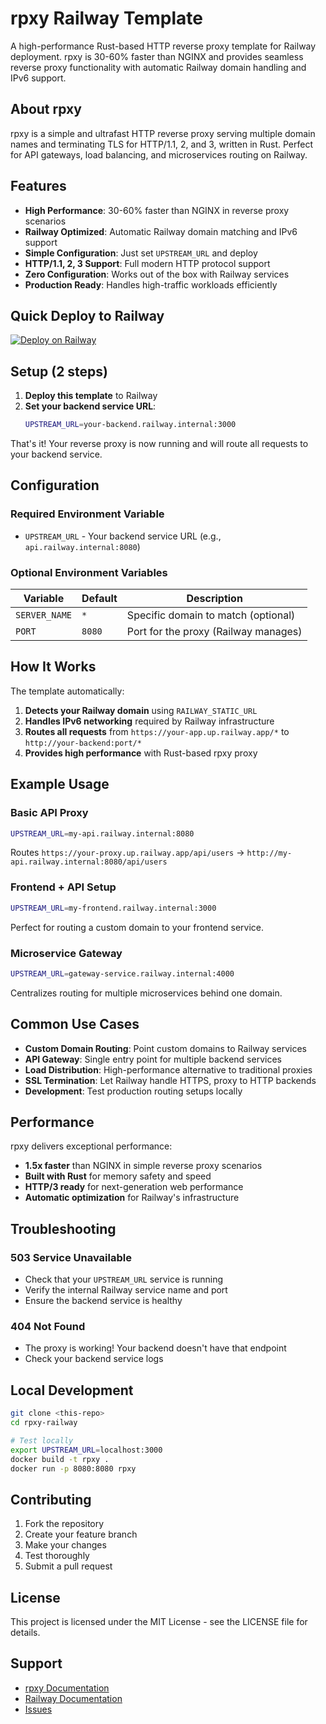 # rpxy Railway Template

A high-performance Rust-based HTTP reverse proxy template for Railway deployment. rpxy is 30-60% faster than NGINX and provides seamless reverse proxy functionality with automatic Railway domain handling and IPv6 support.

## About rpxy

rpxy is a simple and ultrafast HTTP reverse proxy serving multiple domain names and terminating TLS for HTTP/1.1, 2, and 3, written in Rust. Perfect for API gateways, load balancing, and microservices routing on Railway.

## Features

- **High Performance**: 30-60% faster than NGINX in reverse proxy scenarios
- **Railway Optimized**: Automatic Railway domain matching and IPv6 support
- **Simple Configuration**: Just set `UPSTREAM_URL` and deploy
- **HTTP/1.1, 2, 3 Support**: Full modern HTTP protocol support
- **Zero Configuration**: Works out of the box with Railway services
- **Production Ready**: Handles high-traffic workloads efficiently

## Quick Deploy to Railway

[![Deploy on Railway](https://railway.com/button.svg)](https://railway.com/deploy/4ZJq89?referralCode=dF1nvZ&utm_medium=integration&utm_source=template&utm_campaign=generic)

## Setup (2 steps)

1. **Deploy this template** to Railway
2. **Set your backend service URL**:
   ```bash
   UPSTREAM_URL=your-backend.railway.internal:3000
   ```

That's it! Your reverse proxy is now running and will route all requests to your backend service.

## Configuration

### Required Environment Variable

- `UPSTREAM_URL` - Your backend service URL (e.g., `api.railway.internal:8080`)

### Optional Environment Variables

| Variable      | Default | Description                           |
| ------------- | ------- | ------------------------------------- |
| `SERVER_NAME` | `*`     | Specific domain to match (optional)   |
| `PORT`        | `8080`  | Port for the proxy (Railway manages) |

## How It Works

The template automatically:
1. **Detects your Railway domain** using `RAILWAY_STATIC_URL`
2. **Handles IPv6 networking** required by Railway infrastructure  
3. **Routes all requests** from `https://your-app.up.railway.app/*` to `http://your-backend:port/*`
4. **Provides high performance** with Rust-based rpxy proxy

## Example Usage

### Basic API Proxy
```bash
UPSTREAM_URL=my-api.railway.internal:8080
```
Routes `https://your-proxy.up.railway.app/api/users` → `http://my-api.railway.internal:8080/api/users`

### Frontend + API Setup  
```bash
UPSTREAM_URL=my-frontend.railway.internal:3000
```
Perfect for routing a custom domain to your frontend service.

### Microservice Gateway
```bash
UPSTREAM_URL=gateway-service.railway.internal:4000
```
Centralizes routing for multiple microservices behind one domain.

## Common Use Cases

- **Custom Domain Routing**: Point custom domains to Railway services
- **API Gateway**: Single entry point for multiple backend services  
- **Load Distribution**: High-performance alternative to traditional proxies
- **SSL Termination**: Let Railway handle HTTPS, proxy to HTTP backends
- **Development**: Test production routing setups locally

## Performance

rpxy delivers exceptional performance:
- **1.5x faster** than NGINX in simple reverse proxy scenarios
- **Built with Rust** for memory safety and speed
- **HTTP/3 ready** for next-generation web performance
- **Automatic optimization** for Railway's infrastructure

## Troubleshooting

### 503 Service Unavailable
- Check that your `UPSTREAM_URL` service is running
- Verify the internal Railway service name and port
- Ensure the backend service is healthy

### 404 Not Found  
- The proxy is working! Your backend doesn't have that endpoint
- Check your backend service logs

## Local Development

```bash
git clone <this-repo>
cd rpxy-railway

# Test locally
export UPSTREAM_URL=localhost:3000
docker build -t rpxy .
docker run -p 8080:8080 rpxy
```

## Contributing

1. Fork the repository
2. Create your feature branch
3. Make your changes
4. Test thoroughly
5. Submit a pull request

## License

This project is licensed under the MIT License - see the LICENSE file for details.

## Support

- [rpxy Documentation](https://github.com/junkurihara/rust-rpxy)
- [Railway Documentation](https://docs.railway.app)
- [Issues](https://github.com/your-username/rpxy-railway/issues)
